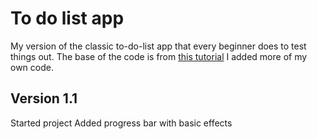 # To do list app
My version of the classic to-do-list app that every beginner does to test things out.
The base of the code is from [this tutorial](https://www.youtube.com/watch?v=CgkZ7MvWUAA)
I added more of my own code.

## Version 1.1
Started project
Added progress bar with basic effects
